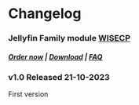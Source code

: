 # Changelog

### Jellyfin Family module **[WISECP](https://puqcloud.com/link.php?id=78)** 

##### [Order now](https://puqcloud.com/index.php?rp=/store/wisecp-module-jellyfin-family) | [Download](https://download.puqcloud.com/WISECP/Product/PUQ_WISECP-Jellyfin-Family/) | [FAQ](https://faq.puqcloud.com/)

### v1.0 Released 21-10-2023

First version